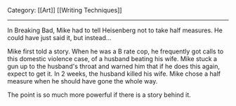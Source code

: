 Category: [[Art]] [[Writing Techniques]]
___
In Breaking Bad, Mike had to tell Heisenberg not to take half measures. He could have just said it, but instead...

Mike first told a story. When he was a B rate cop, he frequently got calls to this domestic violence case, of a husband beating his wife. Mike stuck a gun up to the husband's throat and warned him that if he does this again, expect to get it. In 2 weeks, the husband killed his wife. Mike chose a half measure when he should have gone the whole way. 

The point is so much more powerful if there is a story behind it. 
